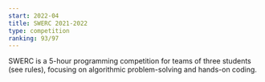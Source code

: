 ```yaml
---
start: 2022-04
title: SWERC 2021-2022
type: competition
ranking: 93/97
---
```


SWERC is a 5-hour programming competition for teams of three students (see rules), focusing on algorithmic problem-solving and hands-on coding.

